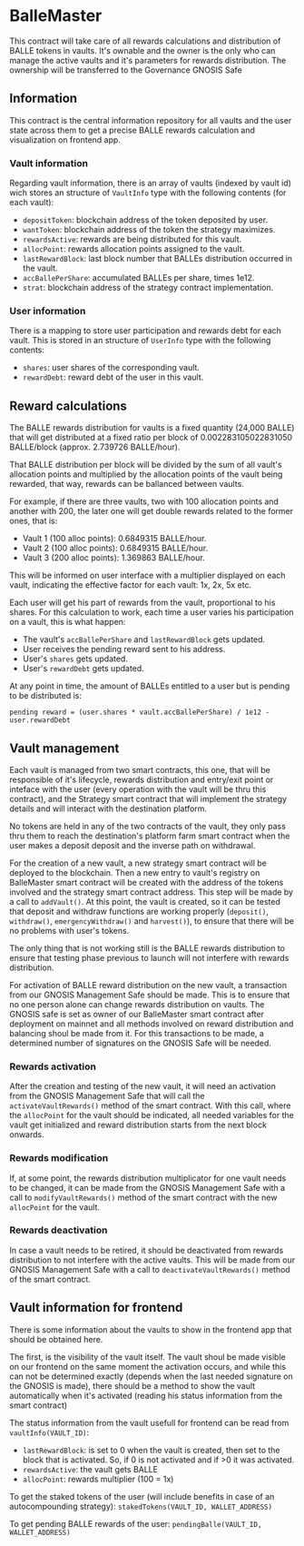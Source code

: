 # BalleMaster

This contract will take care of all rewards calculations and distribution of BALLE tokens in vaults.
It's ownable and the owner is the only who can manage the active vaults and it's parameters for rewards distribution.
The ownership will be transferred to the Governance GNOSIS Safe

## Information

This contract is the central information repository for all vaults and the user state across them to get a precise BALLE rewards calculation and visualization on frontend app.

### Vault information

Regarding vault information, there is an array of vaults (indexed by vault id) wich stores an structure of `VaultInfo` type with the following contents (for each vault):

- `depositToken`: blockchain address of the token deposited by user.
- `wantToken`: blockchain address of the token the strategy maximizes.
- `rewardsActive`: rewards are being distributed for this vault.
- `allocPoint`: rewards allocation points assigned to the vault.
- `lastRewardBlock`: last block number that BALLEs distribution occurred in the vault.
- `accBallePerShare`: accumulated BALLEs per share, times 1e12.
- `strat`: blockchain address of the strategy contract implementation.

### User information

There is a mapping to store user participation and rewards debt for each vault. This is stored in an structure of `UserInfo` type with the following contents:

- `shares`: user shares of the corresponding vault.
- `rewardDebt`: reward debt of the user in this vault.

## Reward calculations

The BALLE rewards distribution for vaults is a fixed quantity (24,000 BALLE) that will get distributed at a fixed ratio per block of 0.002283105022831050 BALLE/block (approx. 2.739726 BALLE/hour).

That BALLE distribution per block will be divided by the sum of all vault's allocation points and multiplied by the allocation points of the vault being rewarded, that way, rewards can be ballanced between vaults.

For example, if there are three vaults, two with 100 allocation points and another with 200, the later one will get double rewards related to the former ones, that is:

- Vault 1 (100 alloc points): 0.6849315 BALLE/hour.
- Vault 2 (100 alloc points): 0.6849315 BALLE/hour.
- Vault 3 (200 alloc points): 1.369863 BALLE/hour.

This will be informed on user interface with a multiplier displayed on each vault, indicating the effective factor for each vault: 1x, 2x, 5x etc.

Each user will get his part of rewards from the vault, proportional to his shares. For this calculation to work, each time a user varies his participation on a vault, this is what happen:

- The vault's `accBallePerShare` and `lastRewardBlock` gets updated.
- User receives the pending reward sent to his address.
- User's `shares` gets updated.
- User's `rewardDebt` gets updated.

At any point in time, the amount of BALLEs entitled to a user but is pending to be distributed is:

    pending reward = (user.shares * vault.accBallePerShare) / 1e12 - user.rewardDebt

## Vault management

Each vault is managed from two smart contracts, this one, that will be responsible of it's lifecycle, rewards distribution and entry/exit point or inteface with the user (every operation with the vault will be thru this contract), and the Strategy smart contract that will implement the strategy details and will interact with the destination platform.

No tokens are held in any of the two contracts of the vault, they only pass thru them to reach the destination's platform farm smart contract when the user makes a deposit deposit and the inverse path on withdrawal.

For the creation of a new vault, a new strategy smart contract will be deployed to the blockchain. Then a new entry to vault's registry on BalleMaster smart contract will be created with the address of the tokens involved and the strategy smart contract address. This step will be made by a call to `addVault()`.
At this point, the vault is created, so it can be tested that deposit and withdraw functions are working properly (`deposit()`, `withdraw()`, `emergencyWithdraw()` and `harvest()`), to ensure that there will be no problems with user's tokens.

The only thing that is not working still is the BALLE rewards distribution to ensure that testing phase previous to launch will not interfere with rewards distribution.

For activation of BALLE reward distribution on the new vault, a transaction from our GNOSIS Management Safe should be made. This is to ensure that no one person alone can change rewards distribution on vaults. The GNOSIS safe is set as owner of our BalleMaster smart contract after deployment on mainnet and all methods involved on reward distribution and balancing shoul be made from it. For this transactions to be made, a determined number of signatures on the GNOSIS Safe will be needed.

### Rewards activation

After the creation and testing of the new vault, it will need an activation from the GNOSIS Management Safe that will call the `activateVaultRewards()` method of the smart contract. With this call, where the `allocPoint` for the vault should be indicated, all needed variables for the vault get initialized and reward distribution starts from the next block onwards.

### Rewards modification

If, at some point, the rewards distribution multiplicator for one vault needs to be changed, it can be made from the GNOSIS Management Safe with a call to `modifyVaultRewards()` method of the smart contract with the new `allocPoint` for the vault.

### Rewards deactivation

In case a vault needs to be retired, it should be deactivated from rewards distribution to not interfere with the active vaults. This will be made from our GNOSIS Management Safe with a call to `deactivateVaultRewards()` method of the smart contract.

## Vault information for frontend

There is some information about the vaults to show in the frontend app that should be obtained here.

The first, is the visibility of the vault itself. The vault shoul be made visible on our frontend on the same moment the activation occurs, and while this can not be determined exactly (depends when the last needed signature on the GNOSIS is made), there should be a method to show the vault automatically when it's activated (reading his status information from the smart contract)

The status information from the vault usefull for frontend can be read from `vaultInfo(VAULT_ID)`:

- `lastRewardBlock`: is set to 0 when the vault is created, then set to the block that is activated. So, if 0 is not activated and if >0 it was activated.
- `rewardsActive`: the vault gets BALLE
- `allocPoint`: rewards multiplier (100 = 1x)

To get the staked tokens of the user (will include benefits in case of an autocompounding strategy): `stakedTokens(VAULT_ID, WALLET_ADDRESS)`

To get pending BALLE rewards of the user: `pendingBalle(VAULT_ID, WALLET_ADDRESS)`
